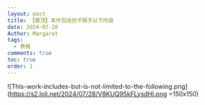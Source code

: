 ```yaml
---
layout: post
title: 【置顶】本作包括但不限于以下内容
date: 2024-07-28
Author: Margaret
tags:
  - 表格
comments: true
toc: true
order: 1
---
```


![This-work-includes-but-is-not-limited-to-the-following.png](https://s2.loli.net/2024/07/28/V8KUQ95kFLysdHI.png =150x150)
